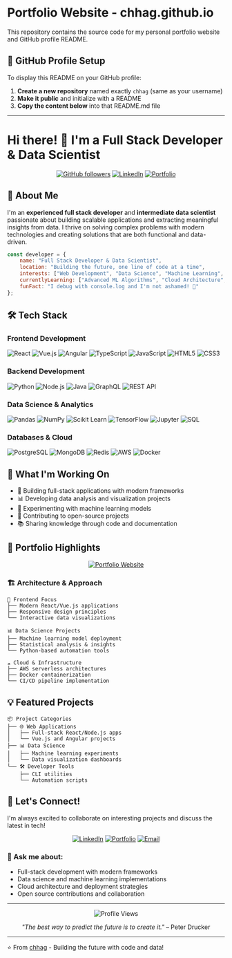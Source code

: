 # Portfolio Website - chhag.github.io

This repository contains the source code for my personal portfolio website and GitHub profile README.

## 🚀 GitHub Profile Setup

To display this README on your GitHub profile:

1. **Create a new repository** named exactly `chhag` (same as your username)
2. **Make it public** and initialize with a README
3. **Copy the content below** into that README.md file

---

# Hi there! 👋 I'm a Full Stack Developer & Data Scientist

<div align="center">
  
[![GitHub followers](https://img.shields.io/github/followers/chhag?style=social)](https://github.com/chhag)
[![LinkedIn](https://img.shields.io/badge/-LinkedIn-0077B5?style=flat&logo=linkedin&logoColor=white)](https://linkedin.com/in/your-profile)
[![Portfolio](https://img.shields.io/badge/-Portfolio-FF7139?style=flat&logo=Firefox-Browser&logoColor=white)](https://chhag.github.io)

</div>

## 🚀 About Me

I'm an **experienced full stack developer** and **intermediate data scientist** passionate about building scalable applications and extracting meaningful insights from data. I thrive on solving complex problems with modern technologies and creating solutions that are both functional and data-driven.

```javascript
const developer = {
    name: "Full Stack Developer & Data Scientist",
    location: "Building the future, one line of code at a time",
    interests: ["Web Development", "Data Science", "Machine Learning", "Open Source"],
    currentlyLearning: ["Advanced ML Algorithms", "Cloud Architecture", "DevOps"],
    funFact: "I debug with console.log and I'm not ashamed! 🐛"
};
```

## 🛠️ Tech Stack

### Frontend Development
![React](https://img.shields.io/badge/-React-61DAFB?style=flat&logo=react&logoColor=white)
![Vue.js](https://img.shields.io/badge/-Vue.js-4FC08D?style=flat&logo=vue.js&logoColor=white)
![Angular](https://img.shields.io/badge/-Angular-DD0031?style=flat&logo=angular&logoColor=white)
![TypeScript](https://img.shields.io/badge/-TypeScript-3178C6?style=flat&logo=typescript&logoColor=white)
![JavaScript](https://img.shields.io/badge/-JavaScript-F7DF1E?style=flat&logo=javascript&logoColor=black)
![HTML5](https://img.shields.io/badge/-HTML5-E34F26?style=flat&logo=html5&logoColor=white)
![CSS3](https://img.shields.io/badge/-CSS3-1572B6?style=flat&logo=css3&logoColor=white)

### Backend Development
![Python](https://img.shields.io/badge/-Python-3776AB?style=flat&logo=python&logoColor=white)
![Node.js](https://img.shields.io/badge/-Node.js-339933?style=flat&logo=node.js&logoColor=white)
![Java](https://img.shields.io/badge/-Java-007396?style=flat&logo=java&logoColor=white)
![GraphQL](https://img.shields.io/badge/-GraphQL-E10098?style=flat&logo=graphql&logoColor=white)
![REST API](https://img.shields.io/badge/-REST%20API-FF6C37?style=flat&logo=postman&logoColor=white)

### Data Science & Analytics
![Pandas](https://img.shields.io/badge/-Pandas-150458?style=flat&logo=pandas&logoColor=white)
![NumPy](https://img.shields.io/badge/-NumPy-013243?style=flat&logo=numpy&logoColor=white)
![Scikit Learn](https://img.shields.io/badge/-Scikit%20Learn-F7931E?style=flat&logo=scikit-learn&logoColor=white)
![TensorFlow](https://img.shields.io/badge/-TensorFlow-FF6F00?style=flat&logo=tensorflow&logoColor=white)
![Jupyter](https://img.shields.io/badge/-Jupyter-F37626?style=flat&logo=jupyter&logoColor=white)
![SQL](https://img.shields.io/badge/-SQL-4479A1?style=flat&logo=mysql&logoColor=white)

### Databases & Cloud
![PostgreSQL](https://img.shields.io/badge/-PostgreSQL-336791?style=flat&logo=postgresql&logoColor=white)
![MongoDB](https://img.shields.io/badge/-MongoDB-47A248?style=flat&logo=mongodb&logoColor=white)
![Redis](https://img.shields.io/badge/-Redis-DC382D?style=flat&logo=redis&logoColor=white)
![AWS](https://img.shields.io/badge/-AWS-232F3E?style=flat&logo=amazon-aws&logoColor=white)
![Docker](https://img.shields.io/badge/-Docker-2496ED?style=flat&logo=docker&logoColor=white)

## 🎯 What I'm Working On

- 🔭 Building full-stack applications with modern frameworks
- 📊 Developing data analysis and visualization projects
- 🤖 Experimenting with machine learning models
- 🌱 Contributing to open-source projects
- 📚 Sharing knowledge through code and documentation

## 💼 Portfolio Highlights

<div align="center">

[![Portfolio Website](https://img.shields.io/badge/-Visit%20My%20Portfolio-FF7139?style=for-the-badge&logo=Firefox-Browser&logoColor=white)](https://chhag.github.io)

</div>

### 🏗️ Architecture & Approach

```
🎨 Frontend Focus
├── Modern React/Vue.js applications
├── Responsive design principles
└── Interactive data visualizations

📊 Data Science Projects
├── Machine learning model deployment
├── Statistical analysis & insights
└── Python-based automation tools

☁️ Cloud & Infrastructure
├── AWS serverless architectures
├── Docker containerization
└── CI/CD pipeline implementation
```

## 💡 Featured Projects

```
📦 Project Categories
├── 🌐 Web Applications
│   ├── Full-stack React/Node.js apps
│   └── Vue.js and Angular projects
├── 📊 Data Science
│   ├── Machine learning experiments
│   └── Data visualization dashboards
└── 🛠️ Developer Tools
    ├── CLI utilities
    └── Automation scripts
```

## 🤝 Let's Connect!

I'm always excited to collaborate on interesting projects and discuss the latest in tech!

<div align="center">

[![LinkedIn](https://img.shields.io/badge/LinkedIn-0077B5?style=for-the-badge&logo=linkedin&logoColor=white)](https://linkedin.com/in/your-profile)
[![Portfolio](https://img.shields.io/badge/Portfolio-FF7139?style=for-the-badge&logo=Firefox-Browser&logoColor=white)](https://chhag.github.io)
[![Email](https://img.shields.io/badge/Email-D14836?style=for-the-badge&logo=gmail&logoColor=white)](mailto:your-email@gmail.com)

</div>

### 💬 Ask me about:
- Full-stack development with modern frameworks
- Data science and machine learning implementations
- Cloud architecture and deployment strategies
- Open source contributions and collaboration

---

<div align="center">

![Profile Views](https://komarev.com/ghpvc/?username=chhag&color=brightgreen&style=for-the-badge)

*"The best way to predict the future is to create it."* – Peter Drucker

</div>

---

⭐️ From [chhag](https://github.com/chhag) - Building the future with code and data!
